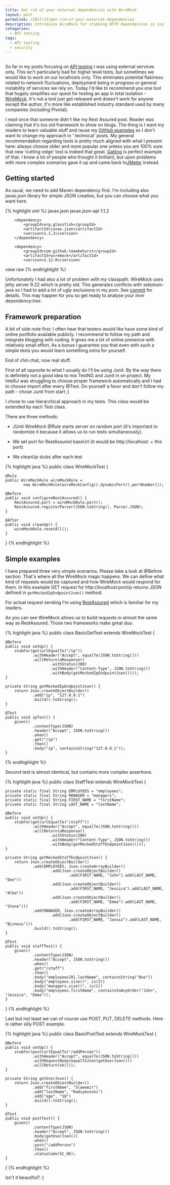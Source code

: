 ```yaml
---
title: Get rid of your external dependencies with WireMock
layout: post
permalink: /2017/12/get-rid-of-your-external-dependencies
description: Introduces WireMock for stubbing HTTP dependencies in isolated API testing, explaining Maven/JUnit setup and demonstrating how to define stubs for GET/POST requests matching URL, headers, and body, using Rest-Assured for client requests.
categories:
  - API testing
tags:
  - API testing
  - security
---
```


<img src="/images/blog/wiremock.jpg" loading="lazy" alt="">

So far in my posts focusing on [API testing](http://www.awesome-testing.com/search/label/API%20testing) I was using
external services only. This isn't particularly bad for higher level tests, but sometimes we would like to work on our
localhosts only. This eliminates potential flakiness related to network fluctuations, deployment being in progress or
general instability of services we rely on. Today I'd like to recommend you one tool that hugely simplifies our quest
for testing an app in total isolation - [WireMock](http://wiremock.org/). It's not a tool just got released and doesn't
work for anyone except the author, it's more like established industry standard used by many companies (including
Pivotal).

I read once that someone didn't like my Rest Assured post. Reader was claiming that it's too old framework to show on
blogs. The thing is I want my readers to learn valuable stuff and reuse
my [GitHub examples](https://github.com/slawekradzyminski/AwesomeTesting) so I don't want to change my approach in '
technical' posts. My general recommendation regarding tools is pretty much aligned with what I present here: always
choose older and more popular one unless you are 100% sure that new 'cutting-edge' tool is indeed that
great. [Gatling](https://gatling.io/) is perfect example of that. I know a lot of people who thought it brilliant, but
upon problems with more complex scenarios gave it up and came back to[JMeter](http://jmeter.apache.org/) instead.

## Getting started

As usual, we need to add Maven dependency first. I'm including also javax.json library for simple JSON creation, but you
can choose what you want here.

{% highlight xml %}
        <dependency>
            <groupId>javax.json</groupId>
            <artifactId>javax.json-api</artifactId>
            <version>1.1.2</version>
        </dependency>

        <dependency>
            <groupId>org.glassfish</groupId>
            <artifactId>javax.json</artifactId>
            <version>1.1.2</version>
        </dependency>

        <dependency>
            <groupId>com.github.tomakehurst</groupId>
            <artifactId>wiremock</artifactId>
            <version>2.12.0</version>
view raw
{% endhighlight %}

Unfortunately I had also a lot of problem with my classpath. WireMock uses jetty server 9.22 which is pretty old. This
generates conflicts with selenium-java so I had to add a lot of ugly exclusions in my pom.
See [commit](https://github.com/slawekradzyminski/AwesomeTesting/commit/fec306d18285dc79f6fa24dc80e620c3871d46b4) for
details. This may happen for you so get ready to analyse your _mvn dependency:tree_.

## Framework preparation

A bit of side note first: I often hear that testers would like have some kind of online portfolio available publicly. I
recommend to follow my path and integrate blogging with coding. It gives me a lot of online presence with relatively
small effort. As a bonus I guarantee you that even with such a simple tests you would learn something extra for
yourself.

End of chit-chat, now real stuff.

First of all opposite to what I usually do I'll be using Junit. By the way there is definitely not a good idea to mix
TestNG and Junit in on project. My IntelliJ was struggling to choose proper framework automatically and I had to choose
import after every @Test. Do yourself a favor and don't follow my path - chose Junit from start ;)

I chose to use hierarchical approach in my tests. This class would be extended by each Test class.

There are three methods:

- JUnit WireMock @Rule starts server on random port (it's important to randomize it because it allows us to run tests
simultaneously).

- We set port for RestAssured baseUrl (it would be http://localhost: + this port)

- We cleanUp stubs after each test

{% highlight java %}
public class WireMockTest {

    @Rule
    public WireMockRule wireMockRule =
            new WireMockRule(wireMockConfig().dynamicPort().portNumber());

    @Before
    public void configureRestAssured() {
        RestAssured.port = wireMockRule.port();
        RestAssured.registerParser(JSON.toString(), Parser.JSON);
    }

    @After
    public void cleanUp() {
        wireMockRule.resetAll();
    }

}
{% endhighlight %}

## Simple examples

I have prepared three very simple scenarios. Please take a look at @Before section. That's where all the WireMock magic
happens. We can define what kind of requests would be captured and how WireMock would respond for them. In this example
GET request for http://localhost:port/ip returns JSON defined in `getMockedIpEndpointJson()` method.

For actual request sending I'm using [RestAssured](http://rest-assured.io/) which is familiar for my readers.

As you can see WireMock allows us to build requests in almost the same way as RestAssured. Those two frameworks make
great duo.

{% highlight java %}
public class BasicGetTest extends WireMockTest {

    @Before
    public void setUp() {
        stubFor(get(urlEqualTo("/ip"))
                .withHeader("Accept", equalTo(JSON.toString()))
                .willReturn(aResponse()
                        .withStatus(200)
                        .withHeader("Content-Type", JSON.toString())
                        .withBody(getMockedIpEndpointJson())));
    }

    private String getMockedIpEndpointJson() {
        return Json.createObjectBuilder()
                .add("ip", "127.0.0.1")
                .build().toString();
    }

    @Test
    public void ipTest() {
        given()
                .contentType(JSON)
                .header("Accept", JSON.toString())
                .when()
                .get("/ip")
                .then()
                .body("ip", containsString("127.0.0.1"));
    }
{% endhighlight %}

Second test is almost identical, but contains more complex assertions.

{% highlight java %}
public class StaffTest extends WireMockTest {

    private static final String EMPLOYEES = "employees";
    private static final String MANAGER = "managers";
    private static final String FIRST_NAME = "firstName";
    private static final String LAST_NAME = "lastName";

    @Before
    public void setUp() {
        stubFor(get(urlEqualTo("/staff"))
                .withHeader("Accept", equalTo(JSON.toString()))
                .willReturn(aResponse()
                        .withStatus(200)
                        .withHeader("Content-Type", JSON.toString())
                        .withBody(getMockedStaffEndpointJson())));
    }

    private String getMockedStaffEndpointJson() {
        return Json.createObjectBuilder()
                .add(EMPLOYEES, Json.createArrayBuilder()
                        .add(Json.createObjectBuilder()
                                .add(FIRST_NAME, "John").add(LAST_NAME, "Doe"))
                        .add(Json.createObjectBuilder()
                                .add(FIRST_NAME, "Jessica").add(LAST_NAME, "Alba"))
                        .add(Json.createObjectBuilder()
                                .add(FIRST_NAME, "Emma").add(LAST_NAME, "Stone")))
                .add(MANAGER, Json.createArrayBuilder()
                        .add(Json.createObjectBuilder()
                                .add(FIRST_NAME, "Janusz").add(LAST_NAME, "Biznesu")))
                .build().toString();
    }

    @Test
    public void staffTest() {
        given()
                .contentType(JSON)
                .header("Accept", JSON.toString())
                .when()
                .get("/staff")
                .then()
                .body("employees[0].lastName", containsString("Doe"))
                .body("employees.size()", is(3))
                .body("managers.size()", is(1))
                .body("employees.firstName", containsInAnyOrder("John", "Jessica", "Emma"));
    }

}
{% endhighlight %}

Last but not least we can of course use POST, PUT, DELETE methods. Here is rather silly POST example.

{% highlight java %}
public class BasicPostTest extends WireMockTest {

    @Before
    public void setUp() {
        stubFor(post(urlEqualTo("/addPerson"))
                .withHeader("Accept", equalTo(JSON.toString()))
                .withRequestBody(equalToJson(getUserJson()))
                .willReturn(ok()));
    }

    private String getUserJson() {
        return Json.createObjectBuilder()
                .add("firstName", "Slawomir")
                .add("lastName", "Radzyminski")
                .add("age", "18")
                .build().toString();
    }

    @Test
    public void postTest() {
        given()
                .contentType(JSON)
                .header("Accept", JSON.toString())
                .body(getUserJson())
                .when()
                .post("/addPerson")
                .then()
                .statusCode(SC_OK);
    }

}
{% endhighlight %}

Isn't it beautiful? :)
